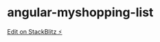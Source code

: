 # angular-myshopping-list

[Edit on StackBlitz ⚡️](https://stackblitz.com/edit/angular-myshopping-list)